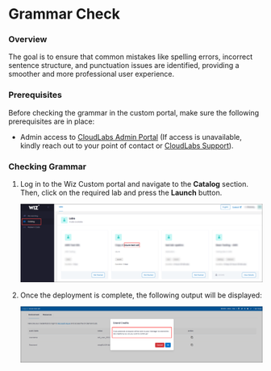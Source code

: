 # Grammar Check 

### Overview

The goal is to ensure that common mistakes like spelling errors, incorrect sentence structure, and punctuation issues are identified, providing a smoother and more professional user experience.

### Prerequisites

Before checking the grammar in the custom portal, make sure the following prerequisites are in place:

- Admin access to [CloudLabs Admin Portal](https://admin.cloudlabs.ai/) (If access is unavailable, kindly reach out to your point of contact or [CloudLabs Support](https://docs.cloudlabs.ai/RequestSupport)).

### Checking Grammar

1. Log in to the Wiz Custom portal and navigate to the **Catalog** section. Then, click on the required lab and press the **Launch** button.

   ![](./img/1new.png)

2. Once the deployment is complete, the following output will be displayed:

   ![](./img/2new.png)
